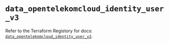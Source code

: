 # `data_opentelekomcloud_identity_user_v3`

Refer to the Terraform Registory for docs: [`data_opentelekomcloud_identity_user_v3`](https://registry.terraform.io/providers/opentelekomcloud/opentelekomcloud/1.35.11/docs/data-sources/identity_user_v3).
